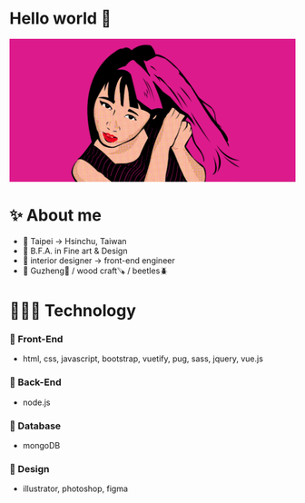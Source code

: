 # Hello world 👋

![self portrait](https://github.com/haku19602/haku19602/blob/main/self_portrait.png?raw=true)

# ✨ About me
- 📍 Taipei -> Hsinchu, Taiwan
- 🏫 B.F.A. in Fine art & Design
- 💼 interior designer -> front-end engineer
- 🤍 Guzheng🎵 / wood craft🪚 / beetles🪲

# 👩🏻‍💻 Technology
### 📌 Front-End
- html, css, javascript, bootstrap, vuetify, pug, sass, jquery, vue.js

### 📌 Back-End
- node.js

### 📌 Database
- mongoDB

### 📌 Design
- illustrator, photoshop, figma

<!--
**haku19602/haku19602** is a ✨ _special_ ✨ repository because its `README.md` (this file) appears on your GitHub profile.

Here are some ideas to get you started:

- 🔭 I’m currently working on ...
- 🌱 I’m currently learning ...
- 👯 I’m looking to collaborate on ...
- 🤔 I’m looking for help with ...
- 💬 Ask me about ...
- 📫 How to reach me: ...
- 😄 Pronouns: ...
- ⚡ Fun fact: ...
-->
